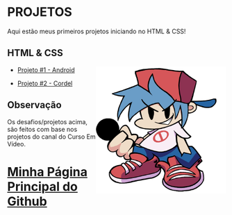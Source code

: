 
# PROJETOS
Aqui estão meus primeiros projetos iniciando no HTML & CSS!

## HTML & CSS

<img src="imagens/!blueballs 0boeiip.png" align="right" width="300">

* [Projeto #1 - Android](https://darkstack16.github.io/HTML-CSS-PROJETOS/projeto1android/index.html)

* [Projeto #2 - Cordel](https://darkstack16.github.io/HTML-CSS-PROJETOS/projeto2cordel/index.html)



##
## Observação

Os desafios/projetos acima, são feitos com base nos projetos
do canal do Curso Em Vídeo.

# [Minha Página Principal do Github](https://github.com/Darkstack16)